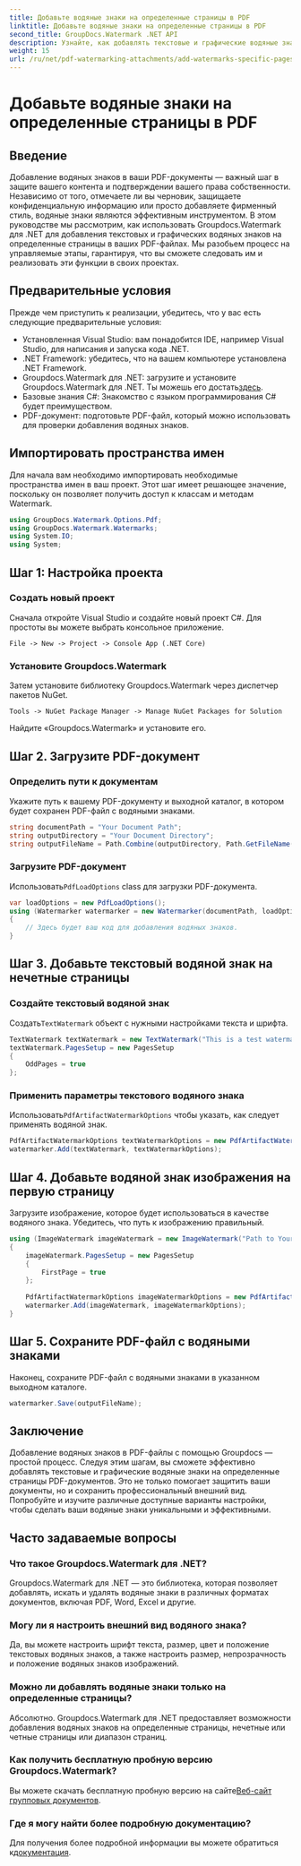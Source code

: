 ```yaml
---
title: Добавьте водяные знаки на определенные страницы в PDF
linktitle: Добавьте водяные знаки на определенные страницы в PDF
second_title: GroupDocs.Watermark .NET API
description: Узнайте, как добавлять текстовые и графические водяные знаки на определенные страницы PDF-файлов с помощью Groupdocs. Следуйте нашему подробному руководству, чтобы защитить ваши документы.
weight: 15
url: /ru/net/pdf-watermarking-attachments/add-watermarks-specific-pages-pdf/
---
```


# Добавьте водяные знаки на определенные страницы в PDF

## Введение
Добавление водяных знаков в ваши PDF-документы — важный шаг в защите вашего контента и подтверждении вашего права собственности. Независимо от того, отмечаете ли вы черновик, защищаете конфиденциальную информацию или просто добавляете фирменный стиль, водяные знаки являются эффективным инструментом. В этом руководстве мы рассмотрим, как использовать Groupdocs.Watermark для .NET для добавления текстовых и графических водяных знаков на определенные страницы в ваших PDF-файлах. Мы разобьем процесс на управляемые этапы, гарантируя, что вы сможете следовать им и реализовать эти функции в своих проектах.
## Предварительные условия
Прежде чем приступить к реализации, убедитесь, что у вас есть следующие предварительные условия:
- Установленная Visual Studio: вам понадобится IDE, например Visual Studio, для написания и запуска кода .NET.
- .NET Framework: убедитесь, что на вашем компьютере установлена .NET Framework.
-  Groupdocs.Watermark для .NET: загрузите и установите Groupdocs.Watermark для .NET. Ты можешь его достать[здесь](https://releases.groupdocs.com/Watermark/net/).
- Базовые знания C#: Знакомство с языком программирования C# будет преимуществом.
- PDF-документ: подготовьте PDF-файл, который можно использовать для проверки добавления водяных знаков.
## Импортировать пространства имен
Для начала вам необходимо импортировать необходимые пространства имен в ваш проект. Этот шаг имеет решающее значение, поскольку он позволяет получить доступ к классам и методам Watermark.
```csharp
using GroupDocs.Watermark.Options.Pdf;
using GroupDocs.Watermark.Watermarks;
using System.IO;
using System;
```
## Шаг 1: Настройка проекта
### Создать новый проект
Сначала откройте Visual Studio и создайте новый проект C#. Для простоты вы можете выбрать консольное приложение.
```plaintext
File -> New -> Project -> Console App (.NET Core)
```
### Установите Groupdocs.Watermark
Затем установите библиотеку Groupdocs.Watermark через диспетчер пакетов NuGet.
```plaintext
Tools -> NuGet Package Manager -> Manage NuGet Packages for Solution
```
Найдите «Groupdocs.Watermark» и установите его.
## Шаг 2. Загрузите PDF-документ
### Определить пути к документам
Укажите путь к вашему PDF-документу и выходной каталог, в котором будет сохранен PDF-файл с водяными знаками.
```csharp
string documentPath = "Your Document Path";
string outputDirectory = "Your Document Directory";
string outputFileName = Path.Combine(outputDirectory, Path.GetFileName(documentPath));
```
### Загрузите PDF-документ
 Использовать`PdfLoadOptions` class для загрузки PDF-документа.
```csharp
var loadOptions = new PdfLoadOptions();
using (Watermarker watermarker = new Watermarker(documentPath, loadOptions))
{
    // Здесь будет ваш код для добавления водяных знаков.
}
```
## Шаг 3. Добавьте текстовый водяной знак на нечетные страницы
### Создайте текстовый водяной знак
 Создать`TextWatermark` объект с нужными настройками текста и шрифта.
```csharp
TextWatermark textWatermark = new TextWatermark("This is a test watermark", new Font("Arial", 8));
textWatermark.PagesSetup = new PagesSetup
{
    OddPages = true
};
```
### Применить параметры текстового водяного знака
 Использовать`PdfArtifactWatermarkOptions` чтобы указать, как следует применять водяной знак.
```csharp
PdfArtifactWatermarkOptions textWatermarkOptions = new PdfArtifactWatermarkOptions();
watermarker.Add(textWatermark, textWatermarkOptions);
```
## Шаг 4. Добавьте водяной знак изображения на первую страницу
Загрузите изображение, которое будет использоваться в качестве водяного знака. Убедитесь, что путь к изображению правильный.
```csharp
using (ImageWatermark imageWatermark = new ImageWatermark("Path to Your Image"))
{
    imageWatermark.PagesSetup = new PagesSetup
    {
        FirstPage = true
    };
    
    PdfArtifactWatermarkOptions imageWatermarkOptions = new PdfArtifactWatermarkOptions();
    watermarker.Add(imageWatermark, imageWatermarkOptions);
}
```
## Шаг 5. Сохраните PDF-файл с водяными знаками
Наконец, сохраните PDF-файл с водяными знаками в указанном выходном каталоге.
```csharp
watermarker.Save(outputFileName);
```
## Заключение
Добавление водяных знаков в PDF-файлы с помощью Groupdocs — простой процесс. Следуя этим шагам, вы сможете эффективно добавлять текстовые и графические водяные знаки на определенные страницы PDF-документов. Это не только помогает защитить ваши документы, но и сохранить профессиональный внешний вид. Попробуйте и изучите различные доступные варианты настройки, чтобы сделать ваши водяные знаки уникальными и эффективными.
## Часто задаваемые вопросы
### Что такое Groupdocs.Watermark для .NET?
Groupdocs.Watermark для .NET — это библиотека, которая позволяет добавлять, искать и удалять водяные знаки в различных форматах документов, включая PDF, Word, Excel и другие.
### Могу ли я настроить внешний вид водяного знака?
Да, вы можете настроить шрифт текста, размер, цвет и положение текстовых водяных знаков, а также настроить размер, непрозрачность и положение водяных знаков изображений.
### Можно ли добавлять водяные знаки только на определенные страницы?
Абсолютно. Groupdocs.Watermark для .NET предоставляет возможности добавления водяных знаков на определенные страницы, нечетные или четные страницы или диапазон страниц.
### Как получить бесплатную пробную версию Groupdocs.Watermark?
 Вы можете скачать бесплатную пробную версию на сайте[Веб-сайт групповых документов](https://releases.groupdocs.com/).
### Где я могу найти более подробную документацию?
 Для получения более подробной информации вы можете обратиться к[документация](https://tutorials.groupdocs.com/Watermark/net/).